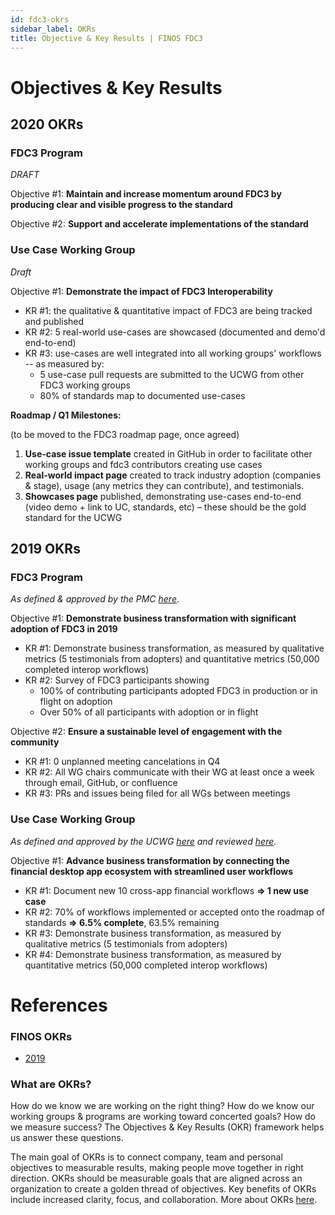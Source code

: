 ```yaml
---
id: fdc3-okrs
sidebar_label: OKRs
title: Objective & Key Results | FINOS FDC3
---
```


# Objectives & Key Results

## 2020 OKRs
### FDC3 Program

*DRAFT*

Objective #1: **Maintain and increase momentum around FDC3 by producing clear and visible progress to the standard**

Objective #2: **Support and accelerate implementations of the standard**

### Use Case Working Group

*Draft*

Objective #1: **Demonstrate the impact of FDC3 Interoperability**
* KR #1: the qualitative & quantitative impact of FDC3 are being tracked and published
* KR #2: 5 real-world use-cases are showcased (documented and demo'd end-to-end)
* KR #3: use-cases are well integrated into all working groups' workflows -- as measured by: 
     * 5 use-case pull requests are submitted to the UCWG from other FDC3 working groups 
     * 80% of standards map to documented use-cases 

**Roadmap / Q1 Milestones:**  

(to be moved to the FDC3 roadmap page, once agreed)
1. **Use-case issue template** created in GitHub in order to facilitate other working groups and fdc3 contributors creating use cases
2. **Real-world impact page** created to track industry adoption (companies & stage), usage (any metrics they can contribute), and testimonials.
3. **Showcases page** published, demonstrating use-cases end-to-end (video demo + link to UC, standards, etc) – these should be the gold standard for the UCWG


## 2019 OKRs

### FDC3 Program
*As defined & approved by the PMC [here](https://finosfoundation.atlassian.net/wiki/spaces/FDC3/pages/1172570152/2019-08-09+Meeting)*.

Objective #1: **Demonstrate business transformation with significant adoption of FDC3 in 2019**
* KR #1: Demonstrate business transformation, as measured by qualitative metrics (5 testimonials from adopters) and quantitative metrics (50,000 completed interop workflows)
* KR #2: Survey of FDC3 participants showing
     * 100% of contributing participants adopted FDC3 in production or in flight on adoption
     * Over 50% of all participants with adoption or in flight
 
Objective #2: **Ensure a sustainable level of engagement with the community**
* KR #1: 0 unplanned meeting cancelations in Q4
* KR #2: All WG chairs communicate with their WG at least once a week through email, GitHub, or confluence
* KR #3: PRs and issues being filed for all WGs between meetings

### Use Case Working Group
*As defined and approved by the UCWG [here](https://finosfoundation.atlassian.net/wiki/spaces/FDC3/pages/1110212640/FDC3+UC+Working+Group+Objectives+-+2019) and reviewed [here](https://finosfoundation.atlassian.net/wiki/spaces/FDC3/pages/1226244097/2019-10-17+uc-wg+meeting+notes).*

Objective #1: **Advance business transformation by connecting the financial desktop app ecosystem with streamlined user workflows**
* KR #1: Document new 10 cross-app financial workflows  **=> 1 new use case**
* KR #2: 70% of workflows implemented or accepted onto the roadmap of standards  **=>  6.5% complete**, 63.5% remaining
* KR #3: Demonstrate business transformation, as measured by qualitative metrics (5 testimonials from adopters)
* KR #4: Demonstrate business transformation, as measured by quantitative metrics (50,000 completed interop workflows)


# References

### FINOS OKRs

* [2019](https://finosfoundation.atlassian.net/wiki/spaces/FINOS/overview?preview=/90439791/1160970267/2019%20FINOS%20OKRs.pdf)

### What are OKRs? 

How do we know we are working on the right thing? How do we know our working groups & programs are working toward concerted goals? How do we measure success? The Objectives & Key Results (OKR) framework helps us answer these questions. 

The main goal of OKRs is to connect company, team and personal objectives to measurable results, making people move together in right direction. OKRs should be measurable goals that are aligned across an organization to create a golden thread of objectives. Key benefits of OKRs include increased clarity, focus, and collaboration. More about OKRs [here](https://finosfoundation.atlassian.net/wiki/spaces/FDC3/pages/1090224141/Adoption+of+OKR+Methodology+for+FDC3+s+UCWG).
